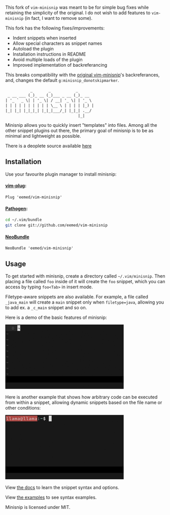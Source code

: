 This fork of `vim-minisnip` was meant to be for simple bug fixes while retaining the simplicity of the original. I do not wish to add features to `vim-minisnip` (in fact, I want to remove some). 

This fork has the following fixes/improvements:

- Indent snippets when inserted
- Allow special characters as snippet names
- Autoload the plugin
- Installation instructions in README
- Avoid multiple loads of the plugin
- Improved implementation of backreferancing

This breaks compatibility with the [original vim-minisnip](https://github.com/KeyboardFire/vim-minisnip)'s 
backreferances, and, changes the default `g:minisnip_donotskipmarker`.
               
               _       _           _
     _ __ ___ (_)_ __ (_)___ _ __ (_)_ __
    | '_ ` _ \| | '_ \| / __| '_ \| | '_ \
    | | | | | | | | | | \__ \ | | | | |_) |
    |_| |_| |_|_|_| |_|_|___/_| |_|_| .__/
                                    |_|

Minisnip allows you to quickly insert "templates" into
files. Among all the other snippet plugins out there, the primary goal of
minisnip is to be as minimal and lightweight as possible.

There is a deoplete source available [here](https://github.com/joereynolds/deoplete-minisnip)

## Installation

Use your favourite plugin manager to install minisnip:

#### [vim-plug](https://github.com/junegunn/vim-plug):

```vim
Plug 'eemed/vim-minisnip'
```

#### [Pathogen](https://github.com/tpope/vim-pathogen):

```bash
cd ~/.vim/bundle
git clone git://github.com/eemed/vim-minisnip
```

#### [NeoBundle](https://github.com/Shougo/neobundle.vim)

```vim
NeoBundle 'eemed/vim-minisnip'
```

## Usage

To get started with minisnip, create a directory called `~/.vim/minisnip`.
Then placing a file called `foo` inside of it will create the `foo` snippet,
which you can access by typing `foo<Tab>` in insert mode.

Filetype-aware snippets are also available. For example, a file called
`_java_main` will create a `main` snippet only when `filetype=java`, allowing
you to add ex. a `_c_main` snippet and so on.

Here is a demo of the basic features of minisnip:

![demo GIF 1](https://raw.githubusercontent.com/KeyboardFire/keyboardfire.github.io/master/s/vim-minisnip/demo1-s.gif)

Here is another example that shows how arbitrary code can be executed from
within a snippet, allowing dynamic snippets based on the file name or other
conditions:

![demo GIF 2](https://raw.githubusercontent.com/KeyboardFire/keyboardfire.github.io/master/s/vim-minisnip/demo2-s.gif)

View [the docs](doc/) to learn the snippet syntax and options.

View [the examples](examples/) to see syntax examples.

Minisnip is licensed under MIT.
